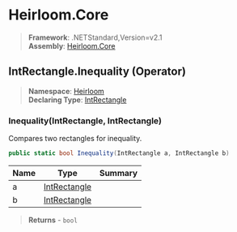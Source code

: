 # Heirloom.Core

> **Framework**: .NETStandard,Version=v2.1  
> **Assembly**: [Heirloom.Core][0]

## IntRectangle.Inequality (Operator)

> **Namespace**: [Heirloom][0]  
> **Declaring Type**: [IntRectangle][1]

### Inequality(IntRectangle, IntRectangle)

Compares two rectangles for inequality.

```cs
public static bool Inequality(IntRectangle a, IntRectangle b)
```

| Name | Type              | Summary |
|------|-------------------|---------|
| a    | [IntRectangle][1] |         |
| b    | [IntRectangle][1] |         |

> **Returns** - `bool`

[0]: ../../../Heirloom.Core.md
[1]: ../IntRectangle.md
